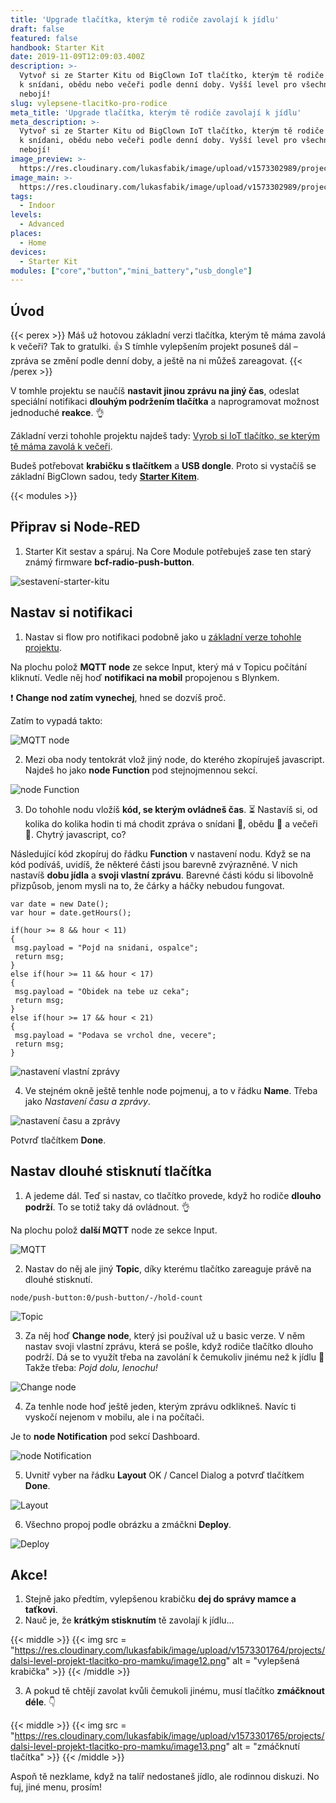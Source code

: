 ```yaml
---
title: 'Upgrade tlačítka, kterým tě rodiče zavolají k jídlu'
draft: false
featured: false
handbook: Starter Kit
date: 2019-11-09T12:09:03.400Z
description: >-
  Vytvoř si ze Starter Kitu od BigClown IoT tlačítko, kterým tě rodiče přivolají
  k snídani, obědu nebo večeři podle denní doby. Vyšší level pro všechny, kdo se
  nebojí!
slug: vylepsene-tlacitko-pro-rodice
meta_title: 'Upgrade tlačítka, kterým tě rodiče zavolají k jídlu'
meta_description: >-
  Vytvoř si ze Starter Kitu od BigClown IoT tlačítko, kterým tě rodiče přivolají
  k snídani, obědu nebo večeři podle denní doby. Vyšší level pro všechny, kdo se
  nebojí!
image_preview: >-
  https://res.cloudinary.com/lukasfabik/image/upload/v1573302989/projects/dalsi-level-projekt-tlacitko-pro-mamku/05.png
image_main: >-
  https://res.cloudinary.com/lukasfabik/image/upload/v1573302989/projects/dalsi-level-projekt-tlacitko-pro-mamku/05.png
tags:
  - Indoor
levels:
  - Advanced
places:
  - Home
devices:
  - Starter Kit
modules: ["core","button","mini_battery","usb_dongle"]
---
```

## Úvod

{{< perex >}}
Máš už hotovou základní verzi tlačítka, kterým tě máma zavolá k večeři? Tak to gratulki. 👍 S tímhle vylepšením projekt posuneš dál – zpráva se změní podle denní doby, a ještě na ni můžeš zareagovat.
{{< /perex >}}

V tomhle projektu se naučíš **nastavit jinou zprávu na jiný čas**, odeslat speciální notifikaci **dlouhým podržením tlačítka** a naprogramovat možnost jednoduché **reakce**. 👌

Základní verzi tohohle projektu najdeš tady: [Vyrob si IoT tlačítko, se kterým tě máma zavolá k večeři](/cs/projects/tlacitko-pro-rodice/).

Budeš potřebovat **krabičku s tlačítkem** a **USB dongle**. Proto si vystačíš se základní BigClown sadou, tedy [**Starter Kitem**](https://shop.bigclown.com/starter-kit/).

{{< modules >}}

## Připrav si Node-RED

1. Starter Kit sestav a spáruj. Na Core Module potřebuješ zase ten starý známý firmware **bcf-radio-push-button**.

![sestavení-starter-kitu](https://res.cloudinary.com/lukasfabik/image/upload/v1573301763/projects/dalsi-level-projekt-tlacitko-pro-mamku/image2.png)

## Nastav si notifikaci

1. Nastav si flow pro notifikaci podobně jako u [základní verze tohohle projektu](https://www.bigclown.com/cs/projects/tlacitko-pro-rodice/).

Na plochu polož **MQTT node** ze sekce Input, který má v Topicu počítání kliknutí. Vedle něj hoď **notifikaci na mobil** propojenou s Blynkem.

❗ **Change nod zatím vynechej**, hned se dozvíš proč.

Zatím to vypadá takto:

![MQTT node](https://res.cloudinary.com/lukasfabik/image/upload/v1573301764/projects/dalsi-level-projekt-tlacitko-pro-mamku/image10.png)

2. Mezi oba nody tentokrát vlož jiný node, do kterého zkopíruješ javascript. Najdeš ho jako **node Function** pod stejnojmennou sekcí.

![node Function](https://res.cloudinary.com/lukasfabik/image/upload/v1573301763/projects/dalsi-level-projekt-tlacitko-pro-mamku/image1.png)

3. Do tohohle nodu vložíš **kód, se kterým ovládneš čas**. ⏳ Nastavíš si, od kolika do kolika hodin ti má chodit zpráva o snídani 🍳, obědu 🍗 a večeři 🍕. Chytrý javascript, co?

Následující kód zkopíruj do řádku **Function** v nastavení nodu. Když se na kód podíváš, uvidíš, že některé části jsou barevně zvýrazněné. V nich nastavíš **dobu jídla** a **svoji vlastní zprávu**. Barevné části kódu si libovolně přizpůsob, jenom mysli na to, že čárky a háčky nebudou fungovat.

```
var date = new Date();
var hour = date.getHours();

if(hour >= 8 && hour < 11)
{
 msg.payload = "Pojd na snidani, ospalce";
 return msg;
}
else if(hour >= 11 && hour < 17)
{
 msg.payload = "Obidek na tebe uz ceka";
 return msg;
}
else if(hour >= 17 && hour < 21)
{
 msg.payload = "Podava se vrchol dne, vecere";
 return msg;
}
```

![nastavení vlastní zprávy](https://res.cloudinary.com/lukasfabik/image/upload/v1573301764/projects/dalsi-level-projekt-tlacitko-pro-mamku/image8.png)

4. Ve stejném okně ještě tenhle node pojmenuj, a to v řádku **Name**. Třeba jako _Nastavení času a zprávy_.

![nastavení času a zprávy](https://res.cloudinary.com/lukasfabik/image/upload/v1573301764/projects/dalsi-level-projekt-tlacitko-pro-mamku/image6.png)

Potvrď tlačítkem **Done**.

## Nastav dlouhé stisknutí tlačítka

1. A jedeme dál. Teď si nastav, co tlačítko provede, když ho rodiče **dlouho podrží**. To se totiž taky dá ovládnout. 👌

Na plochu polož **další MQTT** node ze sekce Input.

![MQTT](https://res.cloudinary.com/lukasfabik/image/upload/v1573301764/projects/dalsi-level-projekt-tlacitko-pro-mamku/image7.png)

2. Nastav do něj ale jiný **Topic**, díky kterému tlačítko zareaguje právě na dlouhé stisknutí.

```
node/push-button:0/push-button/-/hold-count
```

![Topic](https://res.cloudinary.com/lukasfabik/image/upload/v1573301763/projects/dalsi-level-projekt-tlacitko-pro-mamku/image4.png)

3. Za něj hoď **Change node**, který jsi používal už u basic verze. V něm nastav svoji vlastní zprávu, která se pošle, když rodiče tlačítko dlouho podrží. Dá se to využít třeba na zavolání k čemukoliv jinému než k jídlu 🙂 Takže třeba: _Pojd dolu, lenochu!_

![Change node](https://res.cloudinary.com/lukasfabik/image/upload/v1573301764/projects/dalsi-level-projekt-tlacitko-pro-mamku/image5.png)

4. Za tenhle node hoď ještě jeden, kterým zprávu odklikneš. Navíc ti vyskočí nejenom v mobilu, ale i na počítači.

Je to **node Notification** pod sekcí Dashboard.

![node Notification](https://res.cloudinary.com/lukasfabik/image/upload/v1573301764/projects/dalsi-level-projekt-tlacitko-pro-mamku/image11.png)

5. Uvnitř vyber na řádku **Layout** OK / Cancel Dialog a potvrď tlačítkem **Done**.

![Layout](https://res.cloudinary.com/lukasfabik/image/upload/v1573301764/projects/dalsi-level-projekt-tlacitko-pro-mamku/image9.png)

6. Všechno propoj podle obrázku a zmáčkni **Deploy**.

![Deploy](https://res.cloudinary.com/lukasfabik/image/upload/v1573301763/projects/dalsi-level-projekt-tlacitko-pro-mamku/image3.png)

## Akce!

1. Stejně jako předtím, vylepšenou krabičku **dej do správy mamce a taťkovi**.
2. Nauč je, že **krátkým stisknutím** tě zavolají k jídlu…

{{< middle >}}
{{< img src = "https://res.cloudinary.com/lukasfabik/image/upload/v1573301764/projects/dalsi-level-projekt-tlacitko-pro-mamku/image12.png" alt = "vylepšená krabička" >}}
{{< /middle >}}

3. A pokud tě chtějí zavolat kvůli čemukoli jinému, musí tlačítko **zmáčknout déle**. 👇

{{< middle >}}
{{< img src = "https://res.cloudinary.com/lukasfabik/image/upload/v1573301765/projects/dalsi-level-projekt-tlacitko-pro-mamku/image13.png" alt = "zmáčknutí tlačítka" >}}
{{< /middle >}}

Aspoň tě nezklame, když na talíř nedostaneš jídlo, ale rodinnou diskuzi. No fuj, jiné menu, prosím!
